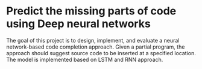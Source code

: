 # Predict the missing parts of code using Deep neural networks

The goal of this project is to design, implement, and evaluate a neural network-based code completion
approach. Given a partial program, the approach  should suggest source code to be inserted at a specified location. The model is implemented based on LSTM and RNN approach.
